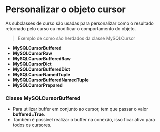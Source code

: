 # Personalizar o objeto cursor
As subclasses de curso são usadas para personalizar como o resultado retornado pelo curso ou modificar o comportamento do objeto.

> Exemplo de como são herdados da classe MySQLCursor
- **MySQLCursorBuffered**
- **MySQLCursorRaw**
- **MySQLCursorBufferedRaw**
- **MySQLCursorDict**
- **MySQLCursorBufferedDict**
- **MySQLCursorNamedTuple**
- **MySQLCursorBufferedNamedTuple**
- **MySQLCursorPrepared**

### Classe MySQLCursorBuffered
- Para utilizar buffer em conjunto ao cursor, tem que passar o valor **buffered=True**.
- Também é possível realizar o buffer na conexão, isso ficar ativo para todos os cursores.